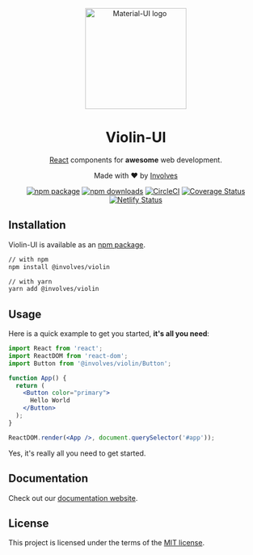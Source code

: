 <br/><br/>
<p align="center">
  <a href="https://material-ui.com/" rel="noopener" target="_blank">
    <img width="200" src="https://involves.com/wp-content/uploads/2019/09/involves-logo-color.png" alt="Material-UI logo"/>
  </a>
</p>

<h1 align="center">Violin-UI</h1>

<div align="center">

[React](https://reactjs.org/) components for **awesome** web development.

Made with :heart: by [Involves](https://involves.com/)

[![npm package](https://img.shields.io/npm/v/@involves/violin/latest.svg)](https://www.npmjs.com/package/@involves/violin)
[![npm downloads](https://img.shields.io/npm/dm/@involves/violin/core.svg)](https://www.npmjs.com/package/@involves/violin)
[![CircleCI](https://img.shields.io/circleci/project/github/involvestecnologia/violin/master.svg)](https://circleci.com/gh/involvestecnologia/violin/tree/master)
[![Coverage Status](https://img.shields.io/codecov/c/github/involvestecnologia/violin/master.svg)](https://codecov.io/gh/involvestecnologia/violin/branch/master)
[![Netlify Status](https://api.netlify.com/api/v1/badges/e51f2c75-0c37-4fec-9814-95cdd188a532/deploy-status)](https://app.netlify.com/sites/violin-ui/deploys)

</div>

## Installation

Violin-UI is available as an [npm package](https://www.npmjs.com/package/@involves/violin).

```sh
// with npm
npm install @involves/violin

// with yarn
yarn add @involves/violin
```

## Usage

Here is a quick example to get you started, **it's all you need**:

```jsx
import React from 'react';
import ReactDOM from 'react-dom';
import Button from '@involves/violin/Button';

function App() {
  return (
    <Button color="primary">
      Hello World
    </Button>
  );
}

ReactDOM.render(<App />, document.querySelector('#app'));
```

Yes, it's really all you need to get started.

## Documentation

Check out our [documentation website](https://violin-ui.netlify.com/).

## License

This project is licensed under the terms of the
[MIT license](/license).
